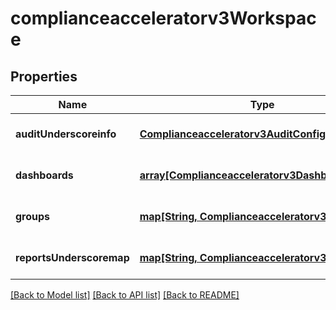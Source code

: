 # complianceacceleratorv3Workspace

## Properties
Name | Type | Description | Notes
------------ | ------------- | ------------- | -------------
**auditUnderscoreinfo** | [**Complianceacceleratorv3AuditConfig**](Complianceacceleratorv3AuditConfig.md) |  | [optional] [default to null]
**dashboards** | [**array[Complianceacceleratorv3DashboardObject]**](Complianceacceleratorv3DashboardObject.md) | dashboard ids | [optional] [default to null]
**groups** | [**map[String, Complianceacceleratorv3Group]**](Complianceacceleratorv3Group.md) |  | [optional] [default to null]
**reportsUnderscoremap** | [**map[String, Complianceacceleratorv3Reports]**](Complianceacceleratorv3Reports.md) |  | [optional] [default to null]

[[Back to Model list]](../README.md#documentation-for-models) [[Back to API list]](../README.md#documentation-for-api-endpoints) [[Back to README]](../README.md)


